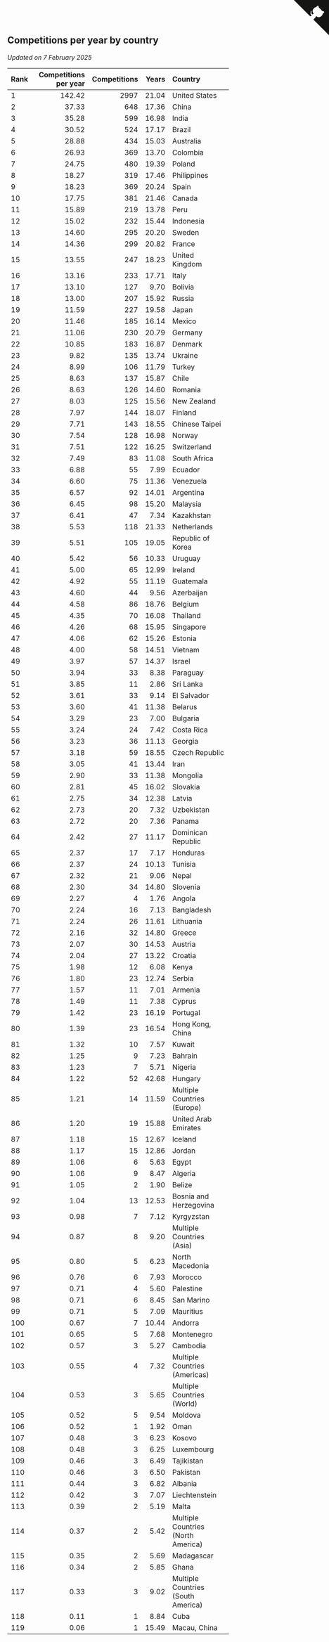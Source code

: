 ## Competitions per year by country

*Updated on  7 February 2025*

| Rank | Competitions per year | Competitions | Years | Country |
| :--- | ---: | ---: | ---: | :--- |
| 1 | 142.42 | 2997 | 21.04 | United States |
| 2 | 37.33 | 648 | 17.36 | China |
| 3 | 35.28 | 599 | 16.98 | India |
| 4 | 30.52 | 524 | 17.17 | Brazil |
| 5 | 28.88 | 434 | 15.03 | Australia |
| 6 | 26.93 | 369 | 13.70 | Colombia |
| 7 | 24.75 | 480 | 19.39 | Poland |
| 8 | 18.27 | 319 | 17.46 | Philippines |
| 9 | 18.23 | 369 | 20.24 | Spain |
| 10 | 17.75 | 381 | 21.46 | Canada |
| 11 | 15.89 | 219 | 13.78 | Peru |
| 12 | 15.02 | 232 | 15.44 | Indonesia |
| 13 | 14.60 | 295 | 20.20 | Sweden |
| 14 | 14.36 | 299 | 20.82 | France |
| 15 | 13.55 | 247 | 18.23 | United Kingdom |
| 16 | 13.16 | 233 | 17.71 | Italy |
| 17 | 13.10 | 127 | 9.70 | Bolivia |
| 18 | 13.00 | 207 | 15.92 | Russia |
| 19 | 11.59 | 227 | 19.58 | Japan |
| 20 | 11.46 | 185 | 16.14 | Mexico |
| 21 | 11.06 | 230 | 20.79 | Germany |
| 22 | 10.85 | 183 | 16.87 | Denmark |
| 23 | 9.82 | 135 | 13.74 | Ukraine |
| 24 | 8.99 | 106 | 11.79 | Turkey |
| 25 | 8.63 | 137 | 15.87 | Chile |
| 26 | 8.63 | 126 | 14.60 | Romania |
| 27 | 8.03 | 125 | 15.56 | New Zealand |
| 28 | 7.97 | 144 | 18.07 | Finland |
| 29 | 7.71 | 143 | 18.55 | Chinese Taipei |
| 30 | 7.54 | 128 | 16.98 | Norway |
| 31 | 7.51 | 122 | 16.25 | Switzerland |
| 32 | 7.49 | 83 | 11.08 | South Africa |
| 33 | 6.88 | 55 | 7.99 | Ecuador |
| 34 | 6.60 | 75 | 11.36 | Venezuela |
| 35 | 6.57 | 92 | 14.01 | Argentina |
| 36 | 6.45 | 98 | 15.20 | Malaysia |
| 37 | 6.41 | 47 | 7.34 | Kazakhstan |
| 38 | 5.53 | 118 | 21.33 | Netherlands |
| 39 | 5.51 | 105 | 19.05 | Republic of Korea |
| 40 | 5.42 | 56 | 10.33 | Uruguay |
| 41 | 5.00 | 65 | 12.99 | Ireland |
| 42 | 4.92 | 55 | 11.19 | Guatemala |
| 43 | 4.60 | 44 | 9.56 | Azerbaijan |
| 44 | 4.58 | 86 | 18.76 | Belgium |
| 45 | 4.35 | 70 | 16.08 | Thailand |
| 46 | 4.26 | 68 | 15.95 | Singapore |
| 47 | 4.06 | 62 | 15.26 | Estonia |
| 48 | 4.00 | 58 | 14.51 | Vietnam |
| 49 | 3.97 | 57 | 14.37 | Israel |
| 50 | 3.94 | 33 | 8.38 | Paraguay |
| 51 | 3.85 | 11 | 2.86 | Sri Lanka |
| 52 | 3.61 | 33 | 9.14 | El Salvador |
| 53 | 3.60 | 41 | 11.38 | Belarus |
| 54 | 3.29 | 23 | 7.00 | Bulgaria |
| 55 | 3.24 | 24 | 7.42 | Costa Rica |
| 56 | 3.23 | 36 | 11.13 | Georgia |
| 57 | 3.18 | 59 | 18.55 | Czech Republic |
| 58 | 3.05 | 41 | 13.44 | Iran |
| 59 | 2.90 | 33 | 11.38 | Mongolia |
| 60 | 2.81 | 45 | 16.02 | Slovakia |
| 61 | 2.75 | 34 | 12.38 | Latvia |
| 62 | 2.73 | 20 | 7.32 | Uzbekistan |
| 63 | 2.72 | 20 | 7.36 | Panama |
| 64 | 2.42 | 27 | 11.17 | Dominican Republic |
| 65 | 2.37 | 17 | 7.17 | Honduras |
| 66 | 2.37 | 24 | 10.13 | Tunisia |
| 67 | 2.32 | 21 | 9.06 | Nepal |
| 68 | 2.30 | 34 | 14.80 | Slovenia |
| 69 | 2.27 | 4 | 1.76 | Angola |
| 70 | 2.24 | 16 | 7.13 | Bangladesh |
| 71 | 2.24 | 26 | 11.61 | Lithuania |
| 72 | 2.16 | 32 | 14.80 | Greece |
| 73 | 2.07 | 30 | 14.53 | Austria |
| 74 | 2.04 | 27 | 13.22 | Croatia |
| 75 | 1.98 | 12 | 6.08 | Kenya |
| 76 | 1.80 | 23 | 12.74 | Serbia |
| 77 | 1.57 | 11 | 7.01 | Armenia |
| 78 | 1.49 | 11 | 7.38 | Cyprus |
| 79 | 1.42 | 23 | 16.19 | Portugal |
| 80 | 1.39 | 23 | 16.54 | Hong Kong, China |
| 81 | 1.32 | 10 | 7.57 | Kuwait |
| 82 | 1.25 | 9 | 7.23 | Bahrain |
| 83 | 1.23 | 7 | 5.71 | Nigeria |
| 84 | 1.22 | 52 | 42.68 | Hungary |
| 85 | 1.21 | 14 | 11.59 | Multiple Countries (Europe) |
| 86 | 1.20 | 19 | 15.88 | United Arab Emirates |
| 87 | 1.18 | 15 | 12.67 | Iceland |
| 88 | 1.17 | 15 | 12.86 | Jordan |
| 89 | 1.06 | 6 | 5.63 | Egypt |
| 90 | 1.06 | 9 | 8.47 | Algeria |
| 91 | 1.05 | 2 | 1.90 | Belize |
| 92 | 1.04 | 13 | 12.53 | Bosnia and Herzegovina |
| 93 | 0.98 | 7 | 7.12 | Kyrgyzstan |
| 94 | 0.87 | 8 | 9.20 | Multiple Countries (Asia) |
| 95 | 0.80 | 5 | 6.23 | North Macedonia |
| 96 | 0.76 | 6 | 7.93 | Morocco |
| 97 | 0.71 | 4 | 5.60 | Palestine |
| 98 | 0.71 | 6 | 8.45 | San Marino |
| 99 | 0.71 | 5 | 7.09 | Mauritius |
| 100 | 0.67 | 7 | 10.44 | Andorra |
| 101 | 0.65 | 5 | 7.68 | Montenegro |
| 102 | 0.57 | 3 | 5.27 | Cambodia |
| 103 | 0.55 | 4 | 7.32 | Multiple Countries (Americas) |
| 104 | 0.53 | 3 | 5.65 | Multiple Countries (World) |
| 105 | 0.52 | 5 | 9.54 | Moldova |
| 106 | 0.52 | 1 | 1.92 | Oman |
| 107 | 0.48 | 3 | 6.23 | Kosovo |
| 108 | 0.48 | 3 | 6.25 | Luxembourg |
| 109 | 0.46 | 3 | 6.49 | Tajikistan |
| 110 | 0.46 | 3 | 6.50 | Pakistan |
| 111 | 0.44 | 3 | 6.82 | Albania |
| 112 | 0.42 | 3 | 7.07 | Liechtenstein |
| 113 | 0.39 | 2 | 5.19 | Malta |
| 114 | 0.37 | 2 | 5.42 | Multiple Countries (North America) |
| 115 | 0.35 | 2 | 5.69 | Madagascar |
| 116 | 0.34 | 2 | 5.85 | Ghana |
| 117 | 0.33 | 3 | 9.02 | Multiple Countries (South America) |
| 118 | 0.11 | 1 | 8.84 | Cuba |
| 119 | 0.06 | 1 | 15.49 | Macau, China |


<a href="https://github.com/JustinTimeCuber/wca_statistics" class="github-corner" aria-label="View source on Github"><svg width="80" height="80" viewBox="0 0 250 250" style="fill:#151513; color:#fff; position: absolute; top: 0; border: 0; right: 0;" aria-hidden="true"><path d="M0,0 L115,115 L130,115 L142,142 L250,250 L250,0 Z"></path><path d="M128.3,109.0 C113.8,99.7 119.0,89.6 119.0,89.6 C122.0,82.7 120.5,78.6 120.5,78.6 C119.2,72.0 123.4,76.3 123.4,76.3 C127.3,80.9 125.5,87.3 125.5,87.3 C122.9,97.6 130.6,101.9 134.4,103.2" fill="currentColor" style="transform-origin: 130px 106px;" class="octo-arm"></path><path d="M115.0,115.0 C114.9,115.1 118.7,116.5 119.8,115.4 L133.7,101.6 C136.9,99.2 139.9,98.4 142.2,98.6 C133.8,88.0 127.5,74.4 143.8,58.0 C148.5,53.4 154.0,51.2 159.7,51.0 C160.3,49.4 163.2,43.6 171.4,40.1 C171.4,40.1 176.1,42.5 178.8,56.2 C183.1,58.6 187.2,61.8 190.9,65.4 C194.5,69.0 197.7,73.2 200.1,77.6 C213.8,80.2 216.3,84.9 216.3,84.9 C212.7,93.1 206.9,96.0 205.4,96.6 C205.1,102.4 203.0,107.8 198.3,112.5 C181.9,128.9 168.3,122.5 157.7,114.1 C157.9,116.9 156.7,120.9 152.7,124.9 L141.0,136.5 C139.8,137.7 141.6,141.9 141.8,141.8 Z" fill="currentColor" class="octo-body"></path></svg></a><style>.github-corner:hover .octo-arm{animation:octocat-wave 560ms ease-in-out}@keyframes octocat-wave{0%,100%{transform:rotate(0)}20%,60%{transform:rotate(-25deg)}40%,80%{transform:rotate(10deg)}}@media (max-width:500px){.github-corner:hover .octo-arm{animation:none}.github-corner .octo-arm{animation:octocat-wave 560ms ease-in-out}}</style>
